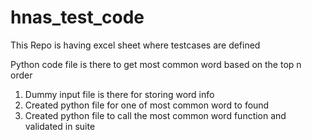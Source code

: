 # hnas_test_code

This Repo is having excel sheet where testcases are defined

Python code file is there to get most common word based on the top n order

1) Dummy input file is there for storing word info
2) Created python file for one of most common word to found
3) Created python file to call the most common word function and validated in suite
